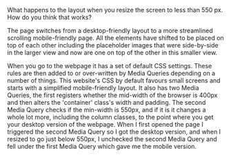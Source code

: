 What happens to the layout when you resize the screen to less than 550 px. How do you think that works?

The page switches from a desktop-friendly layout to a more streamlined scrolling mobile-friendly page. All the elements have shifted to be placed on top of each other including the placeholder images that were side-by-side in the larger view and now are one on top of the other in this smaller view.

When you go to the webpage it has a set of default CSS settings. These rules are then added to or over-written by Media Queries depending on a number of things. This website's CSS by default favours small screens and starts with a simplified mobile-friendly layout. It also has two Media Queries, the first registers whether the mid-width of the browser is 400px and then alters the 'container' class's width and padding. The second Media Query checks if the min-width is 550px, and if it is it changes a whole lot more, including the column classes, to the point where you get your desktop version of the webpage. When I first opened the page I triggered the second Media Query so I got the desktop version, and when I resized to go just below 550px, I unchecked the second Media Query and fell under the first Media Query which gave me the mobile version.
